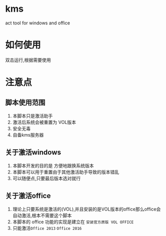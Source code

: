 # kms
act tool for windows and office

# 如何使用

双击运行,根据需要使用

# 注意点

## 脚本使用范围

1. 本脚本只是激活助手
1. 激活后系统会被重置为 VOL版本
1. 安全无毒
1. 自备kms服务器

## 关于激活windows
1. 本脚本开发的目的是 方便地跟换系统版本
1. 本脚本可以用于重置由于其他激活助手导致的版本错乱
1. 可以随便点,只要最后版本选对就行

## 关于激活office
1. 理论上只要系统是激活的(VOL),并且安装的是VOL版本的office那么office会自动激活,根本不需要这个脚本
1. 本脚本的 office 功能的实现是建立在 `安装官方原版 VOL OFFICE `
1. 只能激活`Office 2013` `Office 2016`

